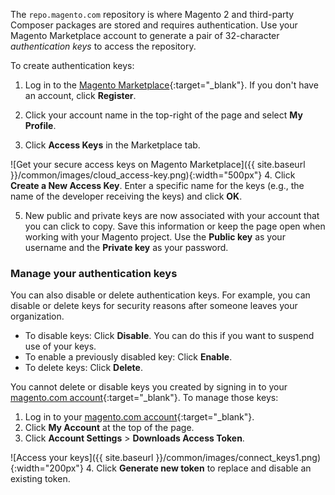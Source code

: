 The `repo.magento.com` repository is where Magento 2 and third-party Composer packages are stored and requires authentication. Use your Magento Marketplace account to generate a pair of 32-character *authentication keys* to access the repository.

To create authentication keys:

1.  Log in to the [Magento Marketplace](https://marketplace.magento.com){:target="_blank"}. If you don't have an account, click **Register**.
2.  Click your account name in the top-right of the page and select **My Profile**.

3.  Click **Access Keys** in the Marketplace tab.

 ![Get your secure access keys on Magento Marketplace]({{ site.baseurl }}/common/images/cloud_access-key.png){:width="500px"}
4.  Click **Create a New Access Key**. Enter a specific name for the keys (e.g., the name of the developer receiving the keys) and click **OK**.

5.  New public and private keys are now associated with your account that you can click to copy. Save this information or keep the page open when working with your Magento project. Use the **Public key** as your username and the **Private key** as your password.

### Manage your authentication keys

You can also disable or delete authentication keys. For example, you can disable or delete keys for security reasons after someone leaves your organization.

* To disable keys: Click **Disable**. You can do this if you want to suspend use of your keys.
* To enable a previously disabled key: Click **Enable**.
* To delete keys: Click **Delete**.

You cannot delete or disable keys you created by signing in to your [magento.com account](https://www.magentocommerce.com/products/customer/account/login){:target="_blank"}. To manage those keys:

1. Log in to your [magento.com account](https://www.magentocommerce.com/products/customer/account/login){:target="_blank"}.
2. Click **My Account** at the top of the page.
3. Click **Account Settings** > **Downloads Access Token**.

 ![Access your keys]({{ site.baseurl }}/common/images/connect_keys1.png){:width="200px"}
4. Click **Generate new token** to replace and disable an existing token.
